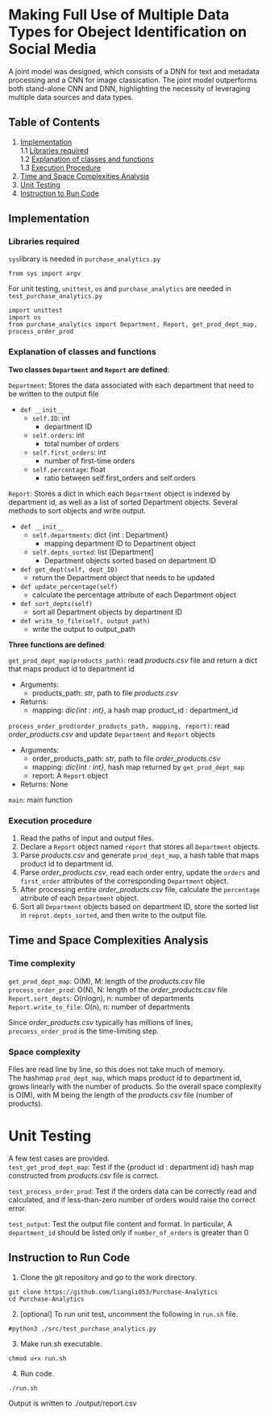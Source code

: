 # Making Full Use of Multiple Data Types for Obeject Identification on Social Media

A joint model was designed, which consists of a DNN for text and metadata processing and a CNN for image classication. The joint model outperforms both stand-alone CNN and DNN, highlighting the necessity of leveraging multiple data sources and data types.

## Table of Contents
1. [Implementation](README.md#Implementation)  
1.1 [Libraries required](README.md#Libraries-required)  
1.2	 [Explanation of classes and functions](README.md#Explanation-of-classes-and-functions)  
1.3 [Execution Procedure](README.md#Execution-Procedure)
2. [Time and Space Complexities Analysis](README.md#Time-and-Space-Complexities-Analysis)
3. [Unit Testing](README.md#Unit-Testing)
4. [Instruction to Run Code](README.md#Instruction-to-Run-Code)

## Implementation

### Libraries required

`sys`library is needed in `purchase_analytics.py`
```
from sys import argv
```
For unit testing, `unittest`, `os` and `purchase_analytics` are needed in `test_purchase_analytics.py`
```
import unittest
import os
from purchase_analytics import Department, Report, get_prod_dept_map, process_order_prod
```


### Explanation of classes and functions

**Two classes `Department` and `Report` are defined**:

`Department`: Stores the data associated with each department that need to be written to the output file

- `def __init__`
  - `self.ID`: int
    - department ID
  - `self.orders`: int
    - total number of orders
  - `self.first_orders`: int
    - number of first-time orders
  - `self.percentage`: float
    - ratio between self.first_orders and self.orders

`Report`: Stores a dict in which each `Department` object is indexed by department id, as well as a list of sorted Department objects. Several methods to sort objects and write output.

- `def __init__`
  - `self.departments`: dict {int : Department}
     - mapping department ID to Department object
  - `self.depts_sorted`: list [Department]
     - Department objects sorted based on department ID             
- `def get_dept(self, dept_ID)`
  - return the Department object that needs to be updated
- `def update_percentage(self)`
  - calculate the percentage attribute of each Department object
- `def sort_depts(self)`
  - sort all Department objects by department ID
- `def write_to_file(self, output_path)`
  - write the output to output_path

**Three functions are defined**:

`get_prod_dept_map(products_path)`: read *products.csv* file and return a dict that maps product id to department id

- Arguments:  
  - products_path: *str*, path to file *products.csv*  
- Returns:  
  - mapping: *dic{int : int}*, a hash map product_id : department_id
	
`process_order_prod(order_products_path, mapping, report)`: read *order_products.csv* and update `Department` and `Report` objects

- Arguments:  
  - order_products_path: *str*, path to file *order_products.csv*  
  - mapping: *dic{int : int}*, hash map returned by `get_prod_dept_map`  
  - report: A `Report` object  
- Returns: None

`main`: main function

### Execution procedure
1. Read the paths of input and output files.
2. Declare a `Report` object named `report` that stores all `Department` objects.
3. Parse *products.csv* and generate `prod_dept_map`, a hash table that maps product id to department id.
3. Parse *order_products.csv*, read each order entry, update the `orders` and `first_order` attributes of the corresponding `Department` object.
4. After processing entire *order_products.csv* file, calculate the `percentage` atrribute of each `Department` object.
5. Sort all `Department` objects based on department ID, store the sorted list in `reprot.depts_sorted`, and then write to the output file.

## Time and Space Complexities Analysis

### Time complexity
`get_prod_dept_map`: O(M), M: length of the *products.csv* file  
`process_order_prod`: O(N), N: length of the *order_products.csv* file  
`Report.sort_depts`: O(nlogn), n: number of departments  
`Report.write_to_file`: O(n), n: number of departments

Since *order_products.csv* typically has millions of lines, `procoess_order_prod` is the time-limiting step. 

### Space complexity
Files are read line by line, so this does not take much of memory.  
The hashmap `prod_dept_map`, which maps product id to department id, grows linearly with the number of products. So the overall space complexity is O(M), with M being the length of the *products.csv* file (number of products).

# Unit Testing
A few test cases are provided.  
`test_get_prod_dept_map`: Test if the {product id : department id} hash map constructed from *products.csv* file is correct.

`test_process_order_prod`: Test if the orders data can be correctly read and calculated, and if less-than-zero number of orders would raise the correct error.

`test_output`: Test the output file content and format. In particular, A `department_id` should be listed only if `number_of_orders` is greater than 0

    
## Instruction to Run Code

1. Clone the git repository and go to the work directory.

```
git clone https://github.com/liangli053/Purchase-Analytics
cd Purchase-Analytics
```

2. [optional] To run unit test, uncomment the following in `run.sh` file.

```
#python3 ./src/test_purchase_analytics.py
```

3. Make run.sh executable.

```
chmod u+x run.sh
```

4. Run code.

```
./run.sh
```
Output is written to ./output/report.csv
